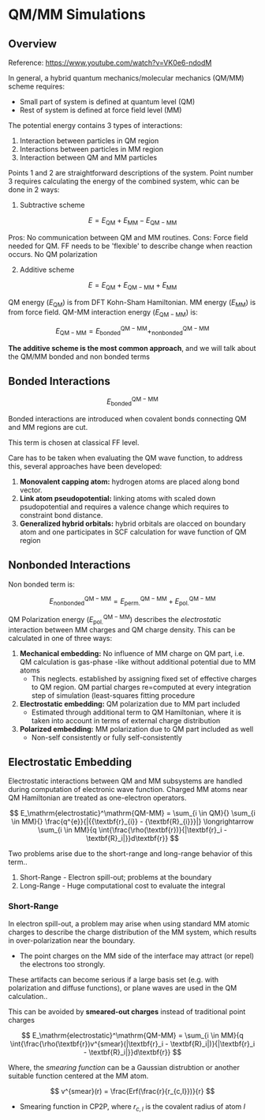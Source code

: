 # QM/MM Simulations

## Overview

Reference: https://www.youtube.com/watch?v=VK0e6-ndodM

In general, a hybrid quantum mechanics/molecular mechanics (QM/MM) scheme requires:

- Small part of system is defined at quantum level (QM)
- Rest of system is defined at force field level (MM)

The potential energy contains 3 types of interactions:

1. Interaction between particles in QM region
2. Interactions between particles in MM region
3. Interaction between QM and MM particles

Points 1 and 2 are straightforward descriptions of the system. Point number 3 requires calculating the energy of the combined system, whic can be done in 2 ways:

1. Subtractive scheme

$$
E = E_\mathrm{QM}  + E_\mathrm{MM} - E_\mathrm{QM-MM}
$$

Pros: No communication between QM and MM routines.
Cons: Force field needed for QM. FF needs to be 'flexible' to describe change when reaction occurs. No QM polarization

2. Additive scheme

$$
E = E_\mathrm{QM} + E_\mathrm{QM-MM} + E_\mathrm{MM}
$$

QM energy ($E_\mathrm{QM}$) is from DFT Kohn-Sham Hamiltonian. MM energy ($E_\mathrm{MM}$) is from force field. QM-MM interaction energy ($E_\mathrm{QM-MM}$) is:

$$
E_\mathrm{QM-MM} = E_\mathrm{bonded}^\mathrm{QM-MM} + _\mathrm{nonbonded}^\mathrm{QM-MM}
$$

**The additive scheme is the most common approach**, and we will talk about the QM/MM bonded and non bonded terms

## Bonded Interactions

$$
E_\mathrm{bonded}^\mathrm{QM-MM}
$$

Bonded interactions are introduced when covalent bonds connecting QM and MM regions are cut.

This term is chosen at classical FF level.

Care has to be taken when evaluating the QM wave function, to address this, several approaches have been developed:

1) **Monovalent capping atom:** hydrogen atoms are placed along bond vector.
2) **Link atom pseudopotential:** linking atoms with scaled down psudopotential and requires a valence change which requires to constraint bond distance.
3) **Generalized hybrid orbitals:** hybrid orbitals are olacced on boundary atom and one participates in SCF calculation for wave function of QM region

## Nonbonded Interactions

Non bonded term is:

$$
E_\mathrm{nonbonded}^\mathrm{QM-MM} = E_\mathrm{perm.}^\mathrm{QM-MM} +E_\mathrm{pol.}^\mathrm{QM-MM}
$$

QM Polarization energy ($E_\mathrm{pol.}^\mathrm{QM-MM}$) describes the *electrostatic* interaction between MM charges and QM charge density. This can be calculated in one of three ways:

1) **Mechanical embedding:** No influence of MM charge on QM part, i.e.  QM calculation is gas-phase -like without additional potential due to MM atoms
    - This neglects. established by assigning fixed set of effective charges to QM region. QM partial charges re=computed at every integration step of simulation (least-squares fitting procedure  
2) **Electrostatic embedding:** QM polarization due to MM part included
    - Estimated through additional term to QM Hamiltonian, where it is taken into account in terms of external charge distribution
3) **Polarized embedding:** MM polarization due to QM part included as well
    - Non-self consistently or fully self-consistently

## Electrostatic Embedding

Electrostatic interactions between QM and MM subsystems are handled during computation of electronic wave function. Charged MM atoms near QM Hamiltonian are treated as one-electron operators.

$$
E_\mathrm{electrostatic}^\mathrm{QM-MM} = \sum_{i \in QM}{} \sum_{i \in MM}{} \frac{q^{e}}{|{{\textbf{r}_{i}} - {\textbf{R}_{i}}}|} \longrightarrow \sum_{i \in MM}{q \int{\frac{\rho(\textbf{r})}{|\textbf{r}_i - \textbf{R}_i|}}d\textbf{r}}
$$

Two problems arise due to the short-range and long-range behavior of this term..

1. Short-Range - Electron spill-out; problems at the boundary
2. Long-Range - Huge computational cost to evaluate the integral


### Short-Range

In electron spill-out, a problem may arise when using standard MM atomic charges to describe the charge distribution of the MM system, which results in over-polarization near the boundary.

- The point charges on the MM side of the interface may attract (or repel) the electrons too strongly.

These artifacts can become serious if a large basis set (e.g. with polarization and diffuse functions), or plane waves are used in the QM calculation..

This can be avoided by **smeared-out charges** instead of traditional point charges

$$
E_\mathrm{electrostatic}^\mathrm{QM-MM} = \sum_{i \in MM}{q \int{\frac{\rho(\textbf{r})v^{smear}(|\textbf{r}_i - \textbf{R}_i|)}{|\textbf{r}_i - \textbf{R}_i|}}d\textbf{r}}
$$

Where, the *smearing function* can be a Gaussian distrubtion or another suitable function centered at the MM atom.

$$
v^{smear}(r) = \frac{Erf(\frac{r}{r_{c,I}})}{r}
$$

- Smearing function in CP2P, where $r_{c,I}$ is the covalent radius of atom $I$


```python

```
